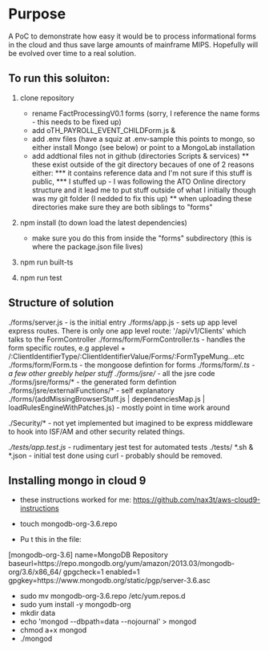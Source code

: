 Purpose
=======
A PoC to demonstrate how easy it would be to process informational forms in the cloud and thus save large amounts of mainframe MIPS.  Hopefully will be evolved over time to a real solution.

## To run this soluiton:

1. clone repository
	* rename FactProcessingV0.1 forms (sorry, I reference the name forms - this needs to be fixed up)
    * add oTH_PAYROLL_EVENT_CHILDForm.js & 
    * add .env files (have a squiz at .env-sample 
        this points to mongo, so either install Mongo (see below) or point to a MongoLab installation
    * add addtional files not in github (directories Scripts & services)
        ** these exist outside of the git directory becaues of one of 2 reasons either:
			*** it contains reference data and I'm not sure if this stuff is public, 
			*** I stuffed up - I was following the ATO Online directory structure and it lead me to put stuff outside of what I initially though was my git folder (I nedded to fix this up)
		** when uploading these directories make sure they are both siblings to "forms"

2. npm install (to down load the latest dependencies)
	* make sure you do this from inside the "forms" subdirectory (this is where the package.json file lives)
3. npm run built-ts
4. npm run test

## Structure of solution

./forms/server.js - is the initial entry
./forms/app.js - sets up app level express routes.  There is only one app level route: '/api/v1/Clients' which talks to the FormController
./forms/form/FormController.ts - handles the form specific routes, e.g applevel +  /:ClientIdentifierType/:ClientIdentifierValue/Forms/:FormTypeMung...etc
./forms/form/Form.ts - the mongoose defintion for forms
./forms/form/*.ts - a few other greebly helper stuff
./forms/jsre/* - all the jsre code
./forms/jsre/forms/* - the generated form defintion
./forms/jsre/externalFunctions/* - self explanatory
./forms/(addMissingBrowserStuff.js | dependenciesMap.js | loadRulesEngineWithPatches.js) - mostly point in time work around

./Security/* - not yet implemented but imagined to be express middleware to hook into ISF/AM and other security related things.

*./tests/app.test.js* - rudimentary jest test for automated tests
./tests/ *.sh & *.json - initial test done using curl - probably should be removed.

## Installing mongo in cloud 9
* these instructions worked for me: https://github.com/nax3t/aws-cloud9-instructions

* touch mongodb-org-3.6.repo
    
* Pu t this in the file:
<div>
    [mongodb-org-3.6]
    name=MongoDB Repository
    baseurl=https://repo.mongodb.org/yum/amazon/2013.03/mongodb-org/3.6/x86_64/
    gpgcheck=1
    enabled=1
    gpgkey=https://www.mongodb.org/static/pgp/server-3.6.asc
</div>
    
* sudo mv mongodb-org-3.6.repo /etc/yum.repos.d
* sudo yum install -y mongodb-org
* mkdir data
* echo 'mongod --dbpath=data --nojournal' > mongod
* chmod a+x mongod
* ./mongod